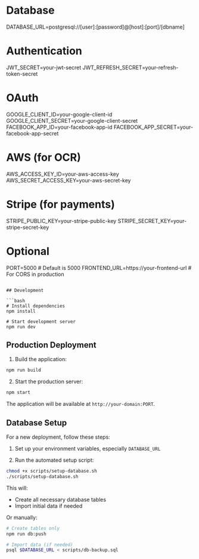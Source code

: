 # Database
DATABASE_URL=postgresql://[user]:[password]@[host]:[port]/[dbname]

# Authentication
JWT_SECRET=your-jwt-secret
JWT_REFRESH_SECRET=your-refresh-token-secret

# OAuth
GOOGLE_CLIENT_ID=your-google-client-id
GOOGLE_CLIENT_SECRET=your-google-client-secret
FACEBOOK_APP_ID=your-facebook-app-id 
FACEBOOK_APP_SECRET=your-facebook-app-secret

# AWS (for OCR)
AWS_ACCESS_KEY_ID=your-aws-access-key
AWS_SECRET_ACCESS_KEY=your-aws-secret-key

# Stripe (for payments)
STRIPE_PUBLIC_KEY=your-stripe-public-key
STRIPE_SECRET_KEY=your-stripe-secret-key

# Optional
PORT=5000 # Default is 5000
FRONTEND_URL=https://your-frontend-url # For CORS in production
```

## Development

```bash
# Install dependencies
npm install

# Start development server
npm run dev
```

## Production Deployment

1. Build the application:
```bash
npm run build
```

2. Start the production server:
```bash
npm start
```

The application will be available at `http://your-domain:PORT`.

## Database Setup

For a new deployment, follow these steps:

1. Set up your environment variables, especially `DATABASE_URL`

2. Run the automated setup script:
```bash
chmod +x scripts/setup-database.sh
./scripts/setup-database.sh
```

This will:
- Create all necessary database tables
- Import initial data if needed

Or manually:
```bash
# Create tables only
npm run db:push

# Import data (if needed)
psql $DATABASE_URL < scripts/db-backup.sql